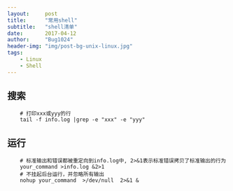 ```yaml
---
layout:     post
title:      "常用shell"
subtitle:   "shell清单"
date:       2017-04-12
author:     "Bug1024"
header-img: "img/post-bg-unix-linux.jpg"
tags:
    - Linux
    - Shell
---
```


## 搜索
```shell
    # 打印xxx或yyy的行
    tail -f info.log |grep -e "xxx" -e "yyy"
```

## 运行
```shell
    # 标准输出和错误都被重定向到info.log中, 2>&1表示标准错误拷贝了标准输出的行为
    your_command >info.log &2>1
    # 不挂起后台运行，并忽略所有输出
    nohup your_command  >/dev/null  2>&1 &
```
